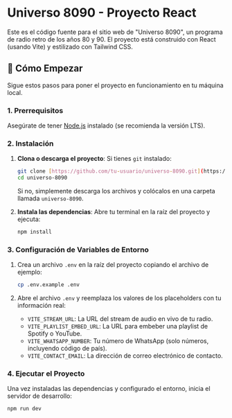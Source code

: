 # Universo 8090 - Proyecto React

Este es el código fuente para el sitio web de "Universo 8090", un programa de radio retro de los años 80 y 90. El proyecto está construido con React (usando Vite) y estilizado con Tailwind CSS.

## 🚀 Cómo Empezar

Sigue estos pasos para poner el proyecto en funcionamiento en tu máquina local.

### 1. Prerrequisitos

Asegúrate de tener [Node.js](https://nodejs.org/) instalado (se recomienda la versión LTS).

### 2. Instalación

1.  **Clona o descarga el proyecto**:
    Si tienes `git` instalado:
    ```bash
    git clone [https://github.com/tu-usuario/universo-8090.git](https://github.com/tu-usuario/universo-8090.git)
    cd universo-8090
    ```
    Si no, simplemente descarga los archivos y colócalos en una carpeta llamada `universo-8090`.

2.  **Instala las dependencias**:
    Abre tu terminal en la raíz del proyecto y ejecuta:
    ```bash
    npm install
    ```

### 3. Configuración de Variables de Entorno

1.  Crea un archivo `.env` en la raíz del proyecto copiando el archivo de ejemplo:
    ```bash
    cp .env.example .env
    ```

2.  Abre el archivo `.env` y reemplaza los valores de los placeholders con tu información real:

    -   `VITE_STREAM_URL`: La URL del stream de audio en vivo de tu radio.
    -   `VITE_PLAYLIST_EMBED_URL`: La URL para embeber una playlist de Spotify o YouTube.
    -   `VITE_WHATSAPP_NUMBER`: Tu número de WhatsApp (solo números, incluyendo código de país).
    -   `VITE_CONTACT_EMAIL`: La dirección de correo electrónico de contacto.

### 4. Ejecutar el Proyecto

Una vez instaladas las dependencias y configurado el entorno, inicia el servidor de desarrollo:

```bash
npm run dev